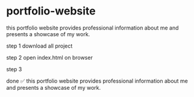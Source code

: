 # portfolio-website
this portfolio website provides professional information about me and presents a showcase of my work.

step 1
download all project 

step 2
open index.html on browser 

step 3

done ✅ 
this portfolio website provides professional information about me and presents a showcase of my work.
